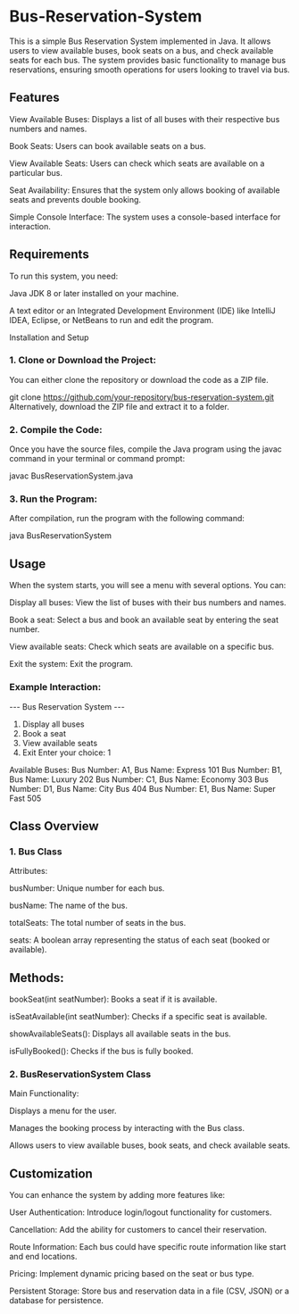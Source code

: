 # Bus-Reservation-System

This is a simple Bus Reservation System implemented in Java. It allows users to view available buses, book seats on a bus, and check available seats for each bus. The system provides basic functionality to manage bus reservations, ensuring smooth operations for users looking to travel via bus.

## Features
View Available Buses: Displays a list of all buses with their respective bus numbers and names.

Book Seats: Users can book available seats on a bus.

View Available Seats: Users can check which seats are available on a particular bus.

Seat Availability: Ensures that the system only allows booking of available seats and prevents double booking.

Simple Console Interface: The system uses a console-based interface for interaction.

## Requirements
To run this system, you need:

Java JDK 8 or later installed on your machine.

A text editor or an Integrated Development Environment (IDE) like IntelliJ IDEA, Eclipse, or NetBeans to run and edit the program.

Installation and Setup
### 1. Clone or Download the Project:
You can either clone the repository or download the code as a ZIP file.

git clone https://github.com/your-repository/bus-reservation-system.git
Alternatively, download the ZIP file and extract it to a folder.

### 2. Compile the Code:
Once you have the source files, compile the Java program using the javac command in your terminal or command prompt:

javac BusReservationSystem.java
### 3. Run the Program:
After compilation, run the program with the following command:

java BusReservationSystem
## Usage
When the system starts, you will see a menu with several options. You can:

Display all buses: View the list of buses with their bus numbers and names.

Book a seat: Select a bus and book an available seat by entering the seat number.

View available seats: Check which seats are available on a specific bus.

Exit the system: Exit the program.

### Example Interaction:

--- Bus Reservation System ---
1. Display all buses
2. Book a seat
3. View available seats
4. Exit
Enter your choice: 1

Available Buses:
Bus Number: A1, Bus Name: Express 101
Bus Number: B1, Bus Name: Luxury 202
Bus Number: C1, Bus Name: Economy 303
Bus Number: D1, Bus Name: City Bus 404
Bus Number: E1, Bus Name: Super Fast 505
## Class Overview
### 1. Bus Class
Attributes:

busNumber: Unique number for each bus.

busName: The name of the bus.

totalSeats: The total number of seats in the bus.

seats: A boolean array representing the status of each seat (booked or available).

## Methods:

bookSeat(int seatNumber): Books a seat if it is available.

isSeatAvailable(int seatNumber): Checks if a specific seat is available.

showAvailableSeats(): Displays all available seats in the bus.

isFullyBooked(): Checks if the bus is fully booked.

### 2. BusReservationSystem Class
Main Functionality:

Displays a menu for the user.

Manages the booking process by interacting with the Bus class.

Allows users to view available buses, book seats, and check available seats.

## Customization
You can enhance the system by adding more features like:

User Authentication: Introduce login/logout functionality for customers.

Cancellation: Add the ability for customers to cancel their reservation.

Route Information: Each bus could have specific route information like start and end locations.

Pricing: Implement dynamic pricing based on the seat or bus type.

Persistent Storage: Store bus and reservation data in a file (CSV, JSON) or a database for persistence.

